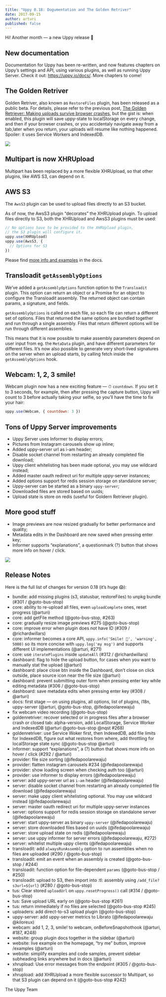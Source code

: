 ```yaml
---
title: "Uppy 0.18: Dogumentation and The Golden Retriver"
date: 2017-09-15
author: arturi
published: false
---
```


Hi! Another month — a new Uppy release 🎉

## New documentation

Documentation for Uppy has been re-written, and now features chapters on Uppy’s settings and API, using various plugins, as well as running Uppy Server. Check it out: https://uppy.io/docs/. More chapters to come!

## The Golden Retriver

Golden Retriver, also known as `RestoreFiles` plugin, has been released as a public beta. For details, please refer to the previous post, [The Golden Retriever: Making uploads survive browser crashes](https://uppy.io/blog/2017/07/golden-retriever/), but the gist is: when enabled, this plugin will save uppy-state to localStorage on every change, and then if your browser crashes, or you accidentaly navigate away from a tab,later when you return, your uploads will resume like nothing happened. Spoiler: it uses Service Workers and IndexedDB.

<img class="border" src="/images/blog/0.18/golden-retriever.jpg">

## Multipart is now XHRUpload 

Multipart has been replaced by a more flexible XHRUpload, so that other plugins, like AWS S3, can depend on it.

## AWS S3

The `AwsS3` plugin can be used to upload files directly to an S3 bucket.

As of now, the AwsS3 plugin “decorates” the XHRUpload plugin. To upload files directly to S3, both the XHRUpload and AwsS3 plugins must be used:

```js
// No options have to be provided to the XHRUpload plugin,
// the S3 plugin will configure it.
uppy.use(XHRUpload)
uppy.use(AwsS3, {
  // Options for S3
})
```

Please find [more info and examples](https://uppy.io/docs/aws-s3/) in the docs.

## Transloadit `getAssemblyOptions`

We’ve added a `getAssemblyOptions` function option to the `Transloadit` plugin. This option can return an object or a Promise for an object to configure the Transloadit assembly. The returned object can contain params, a signature, and fields.

`getAssemblyOptions` is called on each file, so each file can return a different set of options. Files that returned the same options are bundled together and run through a single assembly. Files that return different options will be run through different assemblies.

This means that it is now possible to make assembly parameters depend on user input from eg. the `MetaData` plugin, and have different parameters for different files. It’s now also possible to generate very short-lived signatures on the server when an upload starts, by calling fetch inside the `getAssemblyOptions` hook.

## Webcam: 1, 2, 3 smile!

Webcam plugin now has a new exciting feature — ⏱ `countdown`. If you set it to 3 seconds, for example, then after pressing the capture button, Uppy will count to 3 before actually taking your selfie, so you’ll have the time to fix your hair:

```js
uppy.use(Webcam, { countdown: 3 })
```

## Tons of Uppy Server improvements

- Uppy Server uses Informer to display errors;
- Pictures from Instagram carousels show up inline;
- Added uppy-server url as i-am header;
- Disable socket channel from restarting an already completed file download;
- Uppy client whitelisting has been made optional, you may use wildcard instead;
- Added master oauth redirect uri for multiple uppy-server instances;
- Added options support for redis session storage on standalone server;
- Uppy-server can be started as a binary `uppy-server`;
- Downloaded files are stored based on uuids;
- Upload state is store on redis (useful for Goldern Retriever plugin).

## More good stuff

- Image previews are now resized gradually for better performance and quality;
- Metadata edits in the Dashboard are now saved when pressing enter key;
- Informer supports “explanations”, a questionmark (?) button that shows more info on hover / click.

<img class="border" src="/images/blog/0.18/informer-details.jpg">

## Release Notes

Here is the full list of changes for version 0.18 (it’s huge 😱):

- bundle: add missing plugins (s3, statusbar, restoreFiles) to unpkg bundle (#301 / @goto-bus-stop)
- core: ability to re-upload all files, even `uploadComplete` ones, reset progress (@arturi)
- core: add getFile method (@goto-bus-stop, #263)
- core: gradually resize image previews #275 (@goto-bus-stop)
- core: improve error when plugin does not have ID (#309 / @richardwillars)
- core: informer becomes a core API, `uppy.info('Smile! 📸', 'warning', 5000)` so its more concise with `uppy.log('my msg')` and supports different UI implementations (@arturi, #271)
- core: use `iteratePlugins` inside `updateAll` (#312 / @richardwillars)
- dashboard: flag to hide the upload button, for cases when you want to manually stat the upload (@arturi)
- dashboard: place close btn inside the Dashboard, don’t close on click outside, place source icon near the file size (@arturi)
- dashboard: prevent submitting outer form when pressing enter key while editing metadata (#306 / @goto-bus-stop)
- dashboard: save metadata edits when pressing enter key (#308 / @arturi)
- docs: first stage — on using plugins, all options, list of plugins, i18n, uppy-server (@arturi, @goto-bus-stop, @ifedapoolarewaju)
- fix webcam video recording (@goto-bus-stop)
- goldenretriver: recover selected or in progress files after a browser crash or closed tab: alpha-version, add LocalStorage, Service Worker and IndexedDB (@arturi @goto-bus-stop @nqst #268)
- goldenretriver: use Service Woker first, then IndexedDB, add file limits for IndexedDB, figure out what restores from where, add throttling for localStorage state sync (@goto-bus-stop @arturi)
- informer: support “explanations”, a (?) button that shows more info on hover / click (#292 / @arturi)
- provider: file size sorting (@ifedapoolarewaju)
- provider: flatten instagram carousels #234 (@ifedapoolarewaju)
- provider: show loading screen when checking auth too (@arturi)
- provider: use informer to display errors (@ifedapoolarewaju)
- server: add uppy-server url as `i-am` header (@ifedapoolarewaju)
- server: disable socket channel from restarting an already completed file download (@ifedapoolarewaju)
- server: make uppy client whitelisting optional. You may use wildcard instead (@ifedapoolarewaju)
- server: master oauth redirect uri for multiple uppy-server instances
- server: options support for redis session storage on standalone server (@ifedapoolarewaju)
- server: start uppy-server as binary `uppy-server` (@ifedapoolarewaju)
- server: store downloaded files based on uuids (@ifedapoolarewaju)
- server: store upload state on redis (@ifedapoolarewaju)
- server: use uppy informer for server errors (@ifedapoolarewaju, #272)
- server: whitelist multiple uppy clients (@ifedapoolarewaju)
- transloadit: add `alwaysRunAssembly` option to run assemblies when no files are uploaded (#290 / @goto-bus-stop)
- transloadit: emit an event when an assembly is created (@goto-bus-stop / #244)
- transloadit: function option for file-dependent `params` (@goto-bus-stop / #250)
- transloadit: upload to S3, then import into :tl: assembly using `/add_file?s3url=${url}` (#280 / @goto-bus-stop)
- tus: Clear stored `uploadUrl` on `uppy.resetProgress()` call (#314 / @goto-bus-stop)
- tus: Save upload URL early on (@goto-bus-stop #261)
- tus: return immediately if no files are selected (@goto-bus-stop #245)
- uploaders: add direct-to-s3 upload plugin (@goto-bus-stop)
- uppy-server: add uppy-server metrics to Librato (@ifedapoolarewaju @kiloreux)
- webcam: add 1, 2, 3, smile! to webcam, onBeforeSnapshothook (@arturi, #187, #248)
- website: group plugin docs together in the sidebar (@arturi)
- website: live example on the homepage, “try me” button, improve /examples (@arturi)
- website: simplify examples and code samples, prevent sidebar subheading links anywhere but in docs (@arturi)
- xhrupload: Use error messages from the endpoint (#305 / @goto-bus-stop)
- xhrupload: add XHRUpload a more flexible successor to Multipart, so that S3 plugin can depend on it (@goto-bus-stop #242)

The Uppy Team
